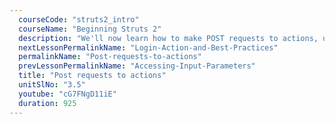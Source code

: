 ```yaml
---
  courseCode: "struts2_intro"
  courseName: "Beginning Struts 2"
  description: "We'll now learn how to make POST requests to actions, using both HTML forms and Struts 2 tags."
  nextLessonPermalinkName: "Login-Action-and-Best-Practices"
  permalinkName: "Post-requests-to-actions"
  prevLessonPermalinkName: "Accessing-Input-Parameters"
  title: "Post requests to actions"
  unitSlNo: "3.5"
  youtube: "cG7FNgD11iE"
  duration: 925
---
```

